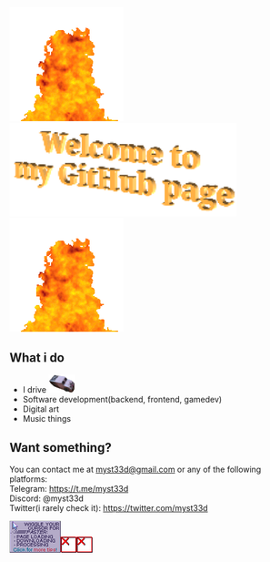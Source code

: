 <img width="200px" src="fire.gif"><img width="400px" src="welcome.png"><img width="200px" src="fire.gif">
## What i do
* I drive <img src="ryan.png" height="32px">
* Software development(backend, frontend, gamedev)
* Digital art
* Music things

## Want something?
You can contact me at myst33d@gmail.com or any of the following platforms:  
Telegram: https://t.me/myst33d  
Discord: @myst33d  
Twitter(i rarely check it): https://twitter.com/myst33d

<img src="ghgwiggle.gif"><img src="000.png"><img src="000.png">
